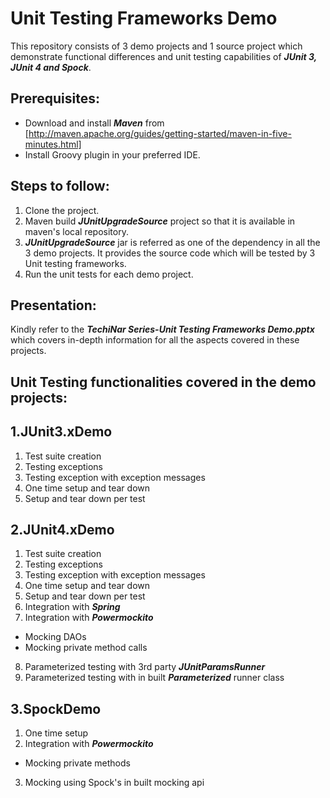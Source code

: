 Unit Testing Frameworks Demo
=========================

This repository consists of 3 demo projects and 1 source project which demonstrate functional differences and unit testing capabilities of **_JUnit 3, JUnit 4 and Spock_**.

Prerequisites:
-------------------

* Download and install **_Maven_** from [http://maven.apache.org/guides/getting-started/maven-in-five-minutes.html]
* Install Groovy plugin in your preferred IDE.

Steps to follow:
---------------------
1. Clone the project.
2. Maven build **_JUnitUpgradeSource_** project so that it is available in maven's local repository.
3. **_JUnitUpgradeSource_** jar is referred as one of the dependency in all the 3 demo projects. It provides the source code which will be tested by 3 Unit testing frameworks.
4. Run the unit tests for each demo project.

Presentation:
-----------------------

Kindly refer to the **_TechiNar Series-Unit Testing Frameworks Demo.pptx_** which covers in-depth information for all the aspects covered in these projects.

Unit Testing functionalities covered in the demo projects:
-----------------------------------------------------------------------------

1.JUnit3.xDemo
-----------------------------
1.  Test suite creation
2.  Testing exceptions
3.  Testing exception with exception messages
4.  One time setup and tear down
5.  Setup and tear down per test

2.JUnit4.xDemo
---------------------------
1.  Test suite creation
2.  Testing exceptions
3.  Testing exception with exception messages
4.  One time setup and tear down
5.  Setup and tear down per test
6.  Integration with **_Spring_**
7.  Integration with **_Powermockito_**
  * Mocking DAOs
  * Mocking private method calls
8.  Parameterized testing with 3rd party **_JUnitParamsRunner_**
9. Parameterized testing with in built **_Parameterized_** runner class

3.SpockDemo
-------------------------
1.  One time setup
2.  Integration with **_Powermockito_**
  * Mocking private methods
3.  Mocking using Spock's in built mocking api 

